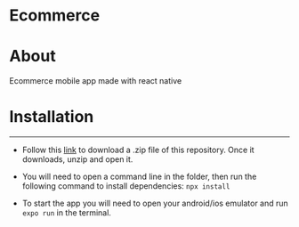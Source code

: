 # Ecommerce

# About

Ecommerce mobile app made with react native

# Installation

---

- Follow this [link](https://github.com/ArdaAtik/React-Native-Ecommerce/archive/refs/heads/master.zip) to download a .zip
  file of this repository. Once it downloads, unzip and open it.

- You will need to open a command line in the folder, then run the following command to install dependencies:
  `npx install`

- To start the app you will need to open your android/ios emulator and run `expo run` in the terminal.
